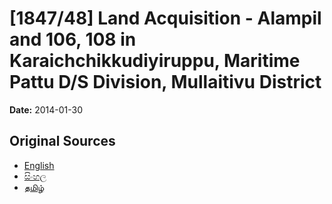 # [1847/48] Land Acquisition - Alampil and 106, 108 in Karaichchikkudiyiruppu, Maritime Pattu D/S Division, Mullaitivu District

**Date:** 2014-01-30

## Original Sources

- [English](https://documents.gov.lk/view/extra-gazettes/2014/1/1847-48_E.pdf)
- [සිංහල](https://documents.gov.lk/view/extra-gazettes/2014/1/1847-48_S.pdf)
- [தமிழ்](https://documents.gov.lk/view/extra-gazettes/2014/1/1847-48_T.pdf)

